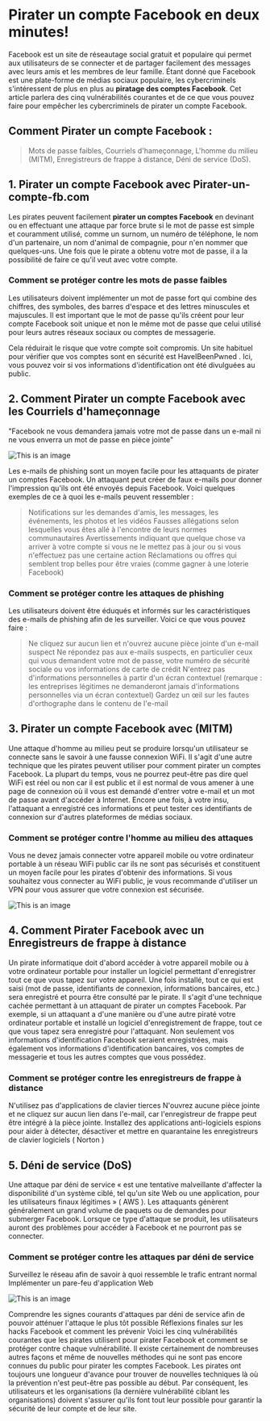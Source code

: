 # Pirater un compte Facebook en deux minutes!

Facebook est un site de réseautage social gratuit et populaire qui permet aux utilisateurs de se connecter et de partager facilement des messages avec leurs amis et les membres de leur famille. Étant donné que Facebook est une plate-forme de médias sociaux populaire, les cybercriminels s'intéressent de plus en plus au **piratage des comptes Facebook**. Cet article parlera des cinq vulnérabilités courantes et de ce que vous pouvez faire pour empêcher les cybercriminels de pirater un compte Facebook.
## Comment Pirater un compte Facebook :

>Mots de passe faibles, 
>Courriels d'hameçonnage, 
>L'homme du milieu (MITM), 
>Enregistreurs de frappe à distance, 
>Déni de service (DoS).

## 1. Pirater un compte Facebook avec Pirater-un-compte-fb.com


Les pirates peuvent facilement **pirater un comptes Facebook** en devinant ou en effectuant une attaque par force brute si le mot de passe est simple et couramment utilisé, comme un surnom, un numéro de téléphone, le nom d'un partenaire, un nom d'animal de compagnie, pour n'en nommer que quelques-uns. Une fois que le pirate a obtenu votre mot de passe, il a la possibilité de faire ce qu'il veut avec votre compte.

### Comment se protéger contre les mots de passe faibles

Les utilisateurs doivent implémenter un mot de passe fort qui combine des chiffres, des symboles, des barres d'espace et des lettres minuscules et majuscules. Il est important que le mot de passe qu'ils créent pour leur compte Facebook soit unique et non le même mot de passe que celui utilisé pour leurs autres réseaux sociaux ou comptes de messagerie. 

Cela réduirait le risque que votre compte soit compromis. Un site habituel pour vérifier que vos comptes sont en sécurité est HaveIBeenPwned . Ici, vous pouvez voir si vos informations d'identification ont été divulguées au public. 

## 2. Comment Pirater un compte Facebook avec les Courriels d'hameçonnage
"Facebook ne vous demandera jamais votre mot de passe dans un e-mail ni ne vous enverra un mot de passe en pièce jointe"

![This is an image](https://www.vulgarisation-informatique.com/upload/images/2f7cf26e215e3335b6a0f776be5adb242073a7d6.png)


Les e-mails de phishing sont un moyen facile pour les attaquants de pirater un comptes Facebook. Un attaquant peut créer de faux e-mails pour donner l'impression qu'ils ont été envoyés depuis Facebook. Voici quelques exemples de ce à quoi les e-mails peuvent ressembler :
> Notifications sur les demandes d'amis, les messages, les événements, les photos et les vidéos
Fausses allégations selon lesquelles vous êtes allé à l'encontre de leurs normes communautaires 
Avertissements indiquant que quelque chose va arriver à votre compte si vous ne le mettez pas à jour ou si vous n'effectuez pas une certaine action 
Réclamations ou offres qui semblent trop belles pour être vraies (comme gagner à une loterie Facebook)

### Comment se protéger contre les attaques de phishing 

Les utilisateurs doivent être éduqués et informés sur les caractéristiques des e-mails de phishing afin de les surveiller. Voici ce que vous pouvez faire : 
> Ne cliquez sur aucun lien et n'ouvrez aucune pièce jointe d'un e-mail suspect 
Ne répondez pas aux e-mails suspects, en particulier ceux qui vous demandent votre mot de passe, votre numéro de sécurité sociale ou vos informations de carte de crédit
N'entrez pas d'informations personnelles à partir d'un écran contextuel (remarque : les entreprises légitimes ne demanderont jamais d'informations personnelles via un écran contextuel)
Gardez un œil sur les fautes d'orthographe dans le contenu de l'e-mail 

## 3. Pirater un compte Facebook avec (MITM)
Une attaque d'homme au milieu peut se produire lorsqu'un utilisateur se connecte sans le savoir à une fausse connexion WiFi. Il s'agit d'une autre technique que les pirates peuvent utiliser pour comment pirater un comptes Facebook. La plupart du temps, vous ne pourrez peut-être pas dire quel WiFi est réel ou non car il est public et il est normal de vous amener à une page de connexion où il vous est demandé d'entrer votre e-mail et un mot de passe avant d'accéder à Internet. Encore une fois, à votre insu, l'attaquant a enregistré ces informations et peut tester ces identifiants de connexion sur d'autres plateformes de médias sociaux. 

### Comment se protéger contre l'homme au milieu des attaques 
Vous ne devez jamais connecter votre appareil mobile ou votre ordinateur portable à un réseau WiFi public car ils ne sont pas sécurisés et constituent un moyen facile pour les pirates d'obtenir des informations. Si vous souhaitez vous connecter au WiFi public, je vous recommande d'utiliser un VPN pour vous assurer que votre connexion est sécurisée. 

![This is an image](https://media.lesechos.com/api/v1/images/view/5c0654e13e45465ec912ccbb/1280x720/021753931297-web.jpg)

## 4. Comment Pirater Facebook avec un Enregistreurs de frappe à distance
Un pirate informatique doit d'abord accéder à votre appareil mobile ou à votre ordinateur portable pour installer un logiciel permettant d'enregistrer tout ce que vous tapez sur votre appareil. Une fois installé, tout ce qui est saisi (mot de passe, identifiants de connexion, informations bancaires, etc.) sera enregistré et pourra être consulté par le pirate. Il s'agit d'une technique cachée permettant à un attaquant de pirater un comptes Facebook. Par exemple, si un attaquant a d'une manière ou d'une autre piraté votre ordinateur portable et installé un logiciel d'enregistrement de frappe, tout ce que vous tapez sera enregistré pour l'attaquant. Non seulement vos informations d'identification Facebook seraient enregistrées, mais également vos informations d'identification bancaires, vos comptes de messagerie et tous les autres comptes que vous possédez. 

### Comment se protéger contre les enregistreurs de frappe à distance
N'utilisez pas d'applications de clavier tierces 
N'ouvrez aucune pièce jointe et ne cliquez sur aucun lien dans l'e-mail, car l'enregistreur de frappe peut être intégré à la pièce jointe. 
Installez des applications anti-logiciels espions pour aider à détecter, désactiver et mettre en quarantaine les enregistreurs de clavier logiciels ( Norton )

## 5. Déni de service (DoS)
Une attaque par déni de service « est une tentative malveillante d'affecter la disponibilité d'un système ciblé, tel qu'un site Web ou une application, pour les utilisateurs finaux légitimes » ( AWS ). Les attaquants génèrent généralement un grand volume de paquets ou de demandes pour submerger Facebook. Lorsque ce type d'attaque se produit, les utilisateurs auront des problèmes pour accéder à Facebook et ne pourront pas se connecter.  

### Comment se protéger contre les attaques par déni de service
Surveillez le réseau afin de savoir à quoi ressemble le trafic entrant normal 
Implémenter un pare-feu d'application Web 

![This is an image](https://cdn.funinformatique.com/wp-content/uploads/2021/04/17180806/piratage-facebook-1.jpg)

Comprendre les signes courants d'attaques par déni de service afin de pouvoir atténuer l'attaque le plus tôt possible 
Réflexions finales sur les hacks Facebook et comment les prévenir
Voici les cinq vulnérabilités courantes que les pirates utilisent pour pirater Facebook et comment se protéger contre chaque vulnérabilité. Il existe certainement de nombreuses autres façons et même de nouvelles méthodes qui ne sont pas encore connues du public pour pirater les comptes Facebook. 
Les pirates ont toujours une longueur d'avance pour trouver de nouvelles techniques là où la prévention n'est peut-être pas possible au début. Par conséquent, les utilisateurs et les organisations (la dernière vulnérabilité ciblant les organisations) doivent s'assurer qu'ils font tout leur possible pour garantir la sécurité de leur compte et de leur site. 
